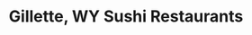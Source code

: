 ---
layout: city
title: Gillette, WY Sushi Restaurants
permalink: /wyoming/gillette/
stateAbbr: WY
stateName: Wyoming
cityName: Gillette

---
